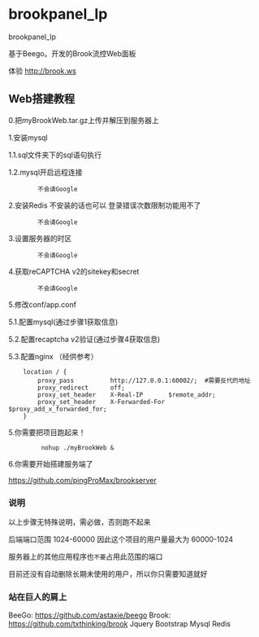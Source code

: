 # brookpanel_lp
brookpanel_lp

基于Beego。开发的Brook流控Web面板

体验 http://brook.ws

## Web搭建教程
0.把myBrookWeb.tar.gz上传并解压到服务器上

1.安装mysql

1.1.sql文件夹下的sql语句执行

1.2.mysql开启远程连接

```linux
		不会请Google
```

2.安装Redis 不安装的话也可以 登录错误次数限制功能用不了

```linux
		不会请Google
```

3.设置服务器的时区

```linux
		不会请Google
```

4.获取reCAPTCHA v2的sitekey和secret

```linux
		不会请Google
```

5.修改conf/app.conf

5.1.配置mysql(通过步骤1获取信息)

5.2.配置recaptcha v2验证(通过步骤4获取信息)

5.3.配置nginx （经供参考）

```nginx
	location / {
        proxy_pass          http://127.0.0.1:60002/;  #需要反代的地址
        proxy_redirect      off;
        proxy_set_header    X-Real-IP       $remote_addr;
        proxy_set_header    X-Forwarded-For $proxy_add_x_forwarded_for;
    }
```

5.你需要把项目跑起来！
```linux
		 nohup ./myBrookWeb &
```

6.你需要开始搭建服务端了

https://github.com/pingProMax/brookserver

### 说明
以上步骤无特殊说明，需必做，否则跑不起来

后端端口范围 1024-60000 因此这个项目的用户量最大为 60000-1024

服务器上的其他应用程序也`不要`占用此范围的端口

目前还没有自动删除长期未使用的用户，所以你只需要知道就好


### 站在巨人的肩上

BeeGo: https://github.com/astaxie/beego
Brook: https://github.com/txthinking/brook
Jquery
Bootstrap
Mysql
Redis
